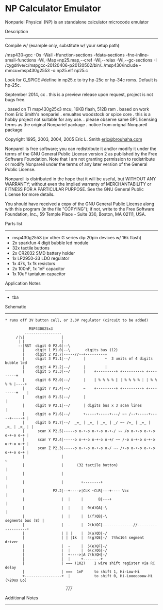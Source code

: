 

NP Calculator Emulator
======================
Nonpariel Physical (NP) is an standalone calculator microcode emulator


Description
___________

Compile w/ (example only, substitute w/ your setup path)

/msp430-gcc -Os -Wall -ffunction-sections -fdata-sections -fno-inline-small-functions -Wl,-Map=np25.map,--cref -Wl,--relax -Wl,--gc-sections -I /cygdrive/c/mspgcc-20120406-p20120502/bin/../msp430/include -mmcu=msp430g2553 -o np25.elf np25.c

Look for C_SPICE #define in np25.c to try hp-25c or hp-34c roms. Default is hp-25c.


September 2014, cc
. this is a preview release upon request, project is not bugs free.

. based on TI msp430g25x3 mcu, 16KB flash, 512B ram
. based on work from Eric Smith's nonpariel
. emualtes woodstock or spice core
. this is a hobby project not suitable for any use.
. please observe same GPL licensing terms as the original Nonpariel package
. notice from orignal Nonpareil package

Copyright 1995, 2003, 2004, 2005 Eric L. Smith <eric@brouhaha.com>

Nonpareil is free software; you can redistribute it and/or modify it
under the terms of the GNU General Public License version 2 as
published by the Free Software Foundation.  Note that I am not
granting permission to redistribute or modify Nonpareil under the
terms of any later version of the General Public License.

Nonpareil is distributed in the hope that it will be useful, but
WITHOUT ANY WARRANTY; without even the implied warranty of
MERCHANTABILITY or FITNESS FOR A PARTICULAR PURPOSE.  See the GNU
General Public License for more details.

You should have received a copy of the GNU General Public License
along with this program (in the file "COPYING"); if not, write to the
Free Software Foundation, Inc., 59 Temple Place - Suite 330, Boston,
MA 02111, USA.


Parts list
__________

* msp430g2553 (or other G series dip 20pin devices w/ 16k flash)
* 2x sparkfun 4 digit bubble led module
* 32x tactile buttons
* 2x CR2032 SMD battery holder
* 1x LP2950-33 LDO regulator
* 1x 47k, 1x 1k resistors
* 2x 100nF, 1x 1nF capacitor
* 1x 10uF tantalum capacitor

Application Notes
_________________

* tba


Schematic
_________


    * runs off 3V button cell, or 3.3V regulator (circuit to be added)

               MSP430G25x3
             -----------------    
         /|\|                 |  
          | |                 | 
          --|RST  digit 0 P2.6|--\
            |     digit 1 P1.0|--\       digits bus (12)
            |     digit 2 P2.7|-----//--+---------+
            |     digit 3 P1.1|--/      |         ~  3 units of 4 digits bubble led
            |     digit 4 P1.2|--/      |         |
            |     digit 5 P1.3|--/      |    +---------+ +---------+ +---------+
            |     digit 6 P2.0|--/      |    | % % % % | | % % % % | | % % % % |----+
            |     digit 7 P1.4|--/      ~    +---------+ +---------+ +---------+    |
            |     digit 8 P1.5|--/      |                                           |
            |     digit 9 P2.1|--/      | digits bus x 3 scan lines                 |
            |     digit a P1.6|--/      +-----+-----+---/ ~~ /--+-----+-----+-----+ |
            |     digit b P1.7|--/  _=_ | _=_ | _=_ | _/ ~~ /=_ | _=_ | _=_ | _=_ | |
			|      scan X P2.5|-----o o-+-o o-+-o o-+-/ ~~ /o o-+-o o-+-o o-+-o o-+ |
			|      scan Y P2.4|-----o o-+-o o-+-o o-+/ ~~ /-o o-+-o o-+-o o-+-o o-+ |
			|      scan Z P2.3|-----o o-+-o o-+-o o-/ ~~ /+-o o-+-o o-+-o o-+-o o-+ |
            |                 |                                                     ~
			|                 |      (32 tactile button)                            |
            |                 |                                                     |
			|                 |        +--------+                                   |
			|             P2.2|--+---->|CLK ~CLR|---+---- Vcc                       |
			|                 |  |     |       B|---+                               |
			|                 |  |     |  0(d)QA|-\                                 |
			|                 |  |     |  1(f)QB|-\                segments bus (8) |
			|                 |  -     |  2(b)QC|--------------//-------------------+
			|                 | | |    |  3(a)QD|-/
			|                 | | |1k  |  4(g)QE|-/  74hc164 segment driver
			|                 |  -     |  5(e)QF|-/
			|                 |  |     |  6(c)QG|-/
			|                 |  +---->|A 7(h)QH|-/
			|                 |  |     +--------+
            |                 | === (102)    1 wire shift register via RC delay
            |                 | ===  1nF	 to shift 1, Hi-Low-Hi
            +-----------------+  |           to shift 0, Hi-Looooooow-Hi (>20us Lo)
                                ___
                                ///


Additional Notes
________________





